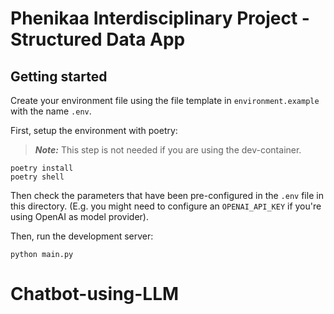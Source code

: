 # Phenikaa Interdisciplinary Project - Structured Data App

## Getting started

Create your environment file using the file template in `environment.example` with the name `.env`.

First, setup the environment with poetry:

> **_Note:_** This step is not needed if you are using the dev-container.

```
poetry install
poetry shell
```

Then check the parameters that have been pre-configured in the `.env` file in this directory. (E.g. you might need to configure an `OPENAI_API_KEY` if you're using OpenAI as model provider).

Then, run the development server:

```
python main.py
```
# Chatbot-using-LLM
